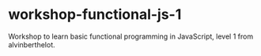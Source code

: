 # workshop-functional-js-1

Workshop to learn basic functional programming in JavaScript, level 1 from alvinberthelot.
